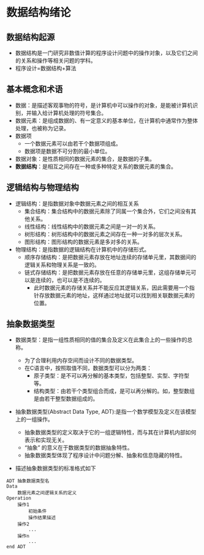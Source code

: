 # 数据结构绪论

## 数据结构起源
- 数据结构是一门研究非数值计算的程序设计问题中的操作对象，以及它们之间的关系和操作等相关问题的学科。
- 程序设计=数据结构+算法

## 基本概念和术语
- 数据：是描述客观事物的符号，是计算机中可以操作的对象，是能被计算机识别，并输入给计算机处理的符号集合。
- 数据元素：是组成数据的、有一定意义的基本单位，在计算机中通常作为整体处理，也被称为记录。
- 数据项
  - 一个数据元素可以由若干个数据项组成。
  - 数据项是数据不可分割的最小单位。
- 数据对象：是性质相同的数据元素的集合，是数据的子集。
- **数据结构**：是相互之间存在一种或多种特定关系的数据元素的集合。

## 逻辑结构与物理结构
- 逻辑结构：是指数据对象中数据元素之间的相互关系
  - 集合结构：集合结构中的数据元素除了同属一个集合外，它们之间没有其他关系。
  - 线性结构：线性结构中的数据元素之间是一对一的关系。
  - 树形结构：树形结构中的数据元素之间存在一种一对多的层次关系。
  - 图形结构：图形结构的数据元素是多对多的关系。
- 物理结构：是指数据的逻辑结构在计算机中的存储形式。
  - 顺序存储结构：是把数据元素存放在地址连续的存储单元里，其数据间的逻辑关系和物理关系是一致的。
  - 链式存储结构：是把数据元素存放在任意的存储单元里，这组存储单元可以是连续的，也可以是不连续的。
	- 此时数据元素的存储关系并不能反应其逻辑关系，因此需要用一个指针存放数据元素的地址，这样通过地址就可以找到相关联数据元素的位置。

## 抽象数据类型
- 数据类型：是指一组性质相同的值的集合及定义在此集合上的一些操作的总称。
  - 为了合理利用内存空间而设计不同的数据类型。
  - 在C语言中，按照取值不同，数据类型可以分为两类：
	- 原子类型：是不可以再分解的基本类型，包括整型、实型、字符型等。
	- 结构类型：由若干个类型组合而成，是可以再分解的。如，整型数组是由若干整型数据组成的。

- 抽象数据类型(Abstract Data Type, ADT):是指一个数学模型及定义在该模型上的一组操作。
  - 抽象数据类型的定义取决于它的一组逻辑特性，而与其在计算机内部如何表示和实现无关。
  - “抽象” 的意义在于数据类型的数据抽象特性。
  - 抽象数据类型体现了程序设计中问题分解、抽象和信息隐藏的特性。

- 描述抽象数据类型的标准格式如下
```
ADT 抽象数据类型名
Data
	数据元素之间逻辑关系的定义
Operation
	操作1
		初始条件
		操作结果描述
	操作2
		...
	操作n
		...
end ADT
```
